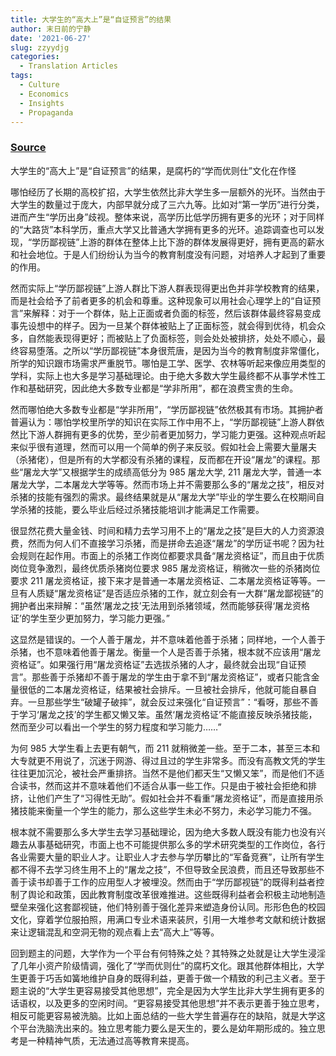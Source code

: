 ```yaml
---
title: 大学生的“高大上”是“自证预言”的结果
author: 末日前的宁静
date: '2021-06-27'
slug: zzyydjg
categories:
  - Translation Articles
tags:
  - Culture
  - Economics
  - Insights
  - Propaganda
---
```



### [Source](https://www.zhihu.com/question/276698692/answer/414213013)

大学生的“高大上”是“自证预言”的结果，是腐朽的“学而优则仕”文化在作怪


哪怕经历了长期的高校扩招，大学生依然比非大学生多一层额外的光环。当然由于大学生的数量过于庞大，内部早就分成了三六九等。比如对“第一学历”进行分类，进而产生“学历出身”歧视。整体来说，高学历比低学历拥有更多的光环；对于同样的“大路货”本科学历，重点大学又比普通大学拥有更多的光环。追踪调查也可以发现，“学历鄙视链”上游的群体在整体上比下游的群体发展得更好，拥有更高的薪水和社会地位。于是人们纷纷认为当今的教育制度没有问题，对培养人才起到了重要的作用。

然而实际上“学历鄙视链”上游人群比下游人群表现得更出色并非学校教育的结果，而是社会给予了前者更多的机会和尊重。这种现象可以用社会心理学上的“自证预言”来解释：对于一个群体，贴上正面或者负面的标签，然后该群体最终容易变成事先设想中的样子。因为一旦某个群体被贴上了正面标签，就会得到优待，机会众多，自然能表现得更好；而被贴上了负面标签，则会处处被排挤，处处不顺心，最终容易堕落。之所以“学历鄙视链”本身很荒唐，是因为当今的教育制度非常僵化，所学的知识跟市场需求严重脱节。哪怕是工学、医学、农林等听起来像应用类型的学科，实际上也大多是学习基础理论。由于绝大多数大学生最终都不从事学术性工作和基础研究，因此绝大多数专业都是“学非所用”，都在浪费宝贵的生命。

然而哪怕绝大多数专业都是“学非所用”，“学历鄙视链”依然极其有市场。其拥护者普遍认为：哪怕学校里所学的知识在实际工作中用不上，“学历鄙视链”上游人群依然比下游人群拥有更多的优势，至少前者更加努力，学习能力更强。这种观点听起来似乎很有道理，然而可以用一个简单的例子来反驳。假如社会上需要大量屠夫（杀猪佬），但是所有的大学都没有杀猪的课程，反而都在开设“屠龙”的课程。那些“屠龙大学”又根据学生的成绩高低分为 985 屠龙大学, 211  屠龙大学，普通一本屠龙大学，二本屠龙大学等等。然而市场上并不需要那么多的“屠龙之技”，相反对杀猪的技能有强烈的需求。最终结果就是从“屠龙大学”毕业的学生要么在校期间自学杀猪的技能，要么毕业后经过杀猪技能培训才能满足工作需要。

很显然花费大量金钱、时间和精力去学习用不上的“屠龙之技”是巨大的人力资源浪费，然而为何人们不直接学习杀猪，而是拼命去追逐“屠龙”的学历证书呢？因为社会规则在起作用。市面上的杀猪工作岗位都要求具备“屠龙资格证”，而且由于优质岗位竞争激烈，最终优质杀猪岗位要求 985 屠龙资格证，稍微次一些的杀猪岗位要求 211 屠龙资格证，接下来才是普通一本屠龙资格证、二本屠龙资格证等等。一旦有人质疑“屠龙资格证”是否适应杀猪的工作，就立刻会有一大群“屠龙鄙视链”的拥护者出来辩解：“虽然‘屠龙之技’无法用到杀猪领域，然而能够获得‘屠龙资格证’的学生至少更加努力，学习能力更强。”

这显然是错误的。一个人善于屠龙，并不意味着他善于杀猪；同样地，一个人善于杀猪，也不意味着他善于屠龙。衡量一个人是否善于杀猪，根本就不应该用“屠龙资格证”。如果强行用“屠龙资格证”去选拔杀猪的人才，最终就会出现“自证预言”。那些善于杀猪却不善于屠龙的学生由于拿不到“屠龙资格证”，或者只能含金量很低的二本屠龙资格证，结果被社会排斥。一旦被社会排斥，他就可能自暴自弃。一旦那些学生“破罐子破摔”，就会反过来强化“自证预言”：“看呀，那些不善于学习‘屠龙之技’的学生都又懒又笨。虽然‘屠龙资格证’不能直接反映杀猪技能，然而至少可以看出一个学生的努力程度和学习能力……”

为何 985 大学生看上去更有朝气，而 211 就稍微差一些。至于二本，甚至三本和大专就更不用说了，沉迷于网游、得过且过的学生非常多。而没有高教文凭的学生往往更加沉沦，被社会严重排挤。当然不是他们都天生“又懒又笨”，而是他们不适合读书，然而这并不意味着他们不适合从事一些工作。只是由于被社会拒绝和排挤，让他们产生了“习得性无助”。假如社会并不看重“屠龙资格证”，而是直接用杀猪技能来衡量一个学生的能力，那么这些学生未必不努力，未必学习能力不强。

根本就不需要那么多大学生去学习基础理论，因为绝大多数人既没有能力也没有兴趣去从事基础研究，市面上也不可能提供那么多的学术研究类型的工作岗位，各行各业需要大量的职业人才。让职业人才去参与学历攀比的“军备竞赛”，让所有学生都不得不去学习终生用不上的“屠龙之技”，不但导致全民浪费，而且还导致那些不善于读书却善于工作的应用型人才被埋没。然而由于“学历鄙视链”的既得利益者控制了舆论和政策，因此教育制度改革很难推进。这些既得利益者会积极主动地制造壁垒来强化这套鄙视链，他们特别善于强化差异来塑造身份认同。形形色色的校园文化，穿着学位服拍照，用满口专业术语来装屄，引用一大堆参考文献和统计数据来让逻辑混乱和空洞无物的观点看上去“高大上”等等。

回到题主的问题，大学作为一个平台有何特殊之处？其特殊之处就是让大学生浸淫了几年小资产阶级情调，强化了“学而优则仕”的腐朽文化。跟其他群体相比，大学生更善于巧舌如簧地维护自身的既得利益，更善于做一个精致的利己主义者。至于题主说的“大学生更容易接受其他思想”，完全是因为大学生比非大学生拥有更多的话语权，以及更多的空闲时间。“更容易接受其他思想”并不表示更善于独立思考，相反可能更容易被洗脑。比如上面总结的一些大学生普遍存在的缺陷，就是大学这个平台洗脑洗出来的。独立思考能力要么是天生的，要么是幼年期形成的。独立思考是一种精神气质，无法通过高等教育来提高。
